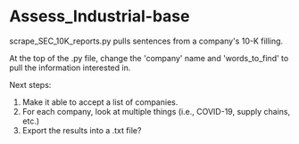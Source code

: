 # Assess_Industrial-base

scrape_SEC_10K_reports.py pulls sentences from a company's 10-K filling. 

At the top of the .py file, change the 'company' name and 'words_to_find' to pull the information interested in.

Next steps:
1. Make it able to accept a list of companies.
1. For each company, look at multiple things (i.e., COVID-19, supply chains, etc.) 
1. Export the results into a .txt file?
